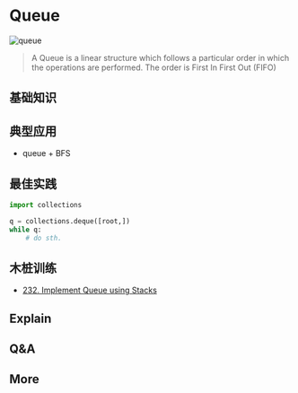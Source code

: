 # Queue

![queue](https://i.imgur.com/VFhfyxe.png)

> A Queue is a linear structure which follows a particular order in which the operations are performed. The order is First In First Out (FIFO)

## 基础知识

## 典型应用

- queue + BFS

## 最佳实践

``` python
import collections

q = collections.deque([root,])
while q:
	# do sth.
```

## 木桩训练

- [232. Implement Queue using Stacks](https://leetcode.com/problems/implement-queue-using-stacks/description/)


## Explain

## Q&A 

## More
